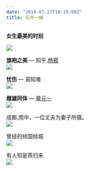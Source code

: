 ```yaml
---
date: "2014-07-27T10:19:00Z"
title: 花开一瞬
---
```


**女生最美的时刻**


![](/images/flowers/Hair.jpg)

**旗袍之美** — 知乎,[杨筱](http://www.zhihu.com/people/yangshell)  
![](/images/flowers/YangXiao.jpg)

**忧伤** — 易知难  
![](/images/flowers/YiZhiNan.jpg)

**雌雄同体** — [章元一](http://weibo.com/parisyuanyi)  
![](/images/flowers/ZhangYuanYi.jpg)

成都,雨中，一位丈夫为妻子所摄。  
![](/images/flowers/rain.jpg)

曾经的倾国倾城  
![](/images/flowers/ZhangZeTian.jpg)

有人知是燕归来  
![](/images/flowers/HaiYan.jpg)

